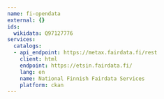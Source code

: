 ```yaml
---
name: fi-opendata
external: {}
ids:
  wikidata: Q97127776
services:
  catalogs:
  - api_endpoint: https://metax.fairdata.fi/rest
    client: html
    endpoint: https://etsin.fairdata.fi/
    lang: en
    name: National Finnish Fairdata Services
    platform: ckan
---
```

